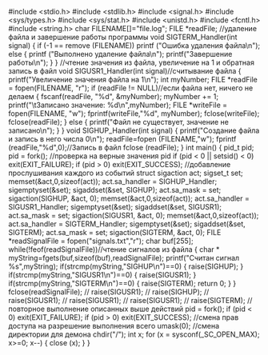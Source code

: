 #include <stdio.h>
#include <stdlib.h>
#include <signal.h>
#include <sys/types.h>
#include <sys/stat.h>
#include <unistd.h>
#include <fcntl.h>
#include <string.h>
char FILENAME[]="file.log";
FILE *readFile;
//удаление файла и завершение работы программы
void SIGTERM_Handler(int signal)
{
if (-1 == remove (FILENAME))
printf ("Ошибка удаления файла\n");
else
{
printf ("Выполнено удаление файла\n");
printf("Завершение работы\n");
}
}
//чтение значения из файла, увеличение на 1 и обратная запись в файл
void SIGUSR1_Handler(int signal)//считывание файла
{
printf("Увеличение значения файла на 1\n");
int myNumber;
FILE *readFile = fopen(FILENAME, "r");
if (readFile != NULL)//если файла нет, ничего не делаем
{
fscanf(readFile, "%d", &myNumber);
myNumber += 1;
printf("\tЗаписано значение: %d\n",myNumber);
FILE *writeFile = fopen(FILENAME, "w");
fprintf(writeFile,"%d", myNumber);
fclose(writeFile);
fclose(readFile);
}
else
{
printf("Файл не существует, значение не записано\n");
}
}
void SIGHUP_Handler(int signal)
{
printf("Создание файла и запись в него числа 0\n");
readFile=fopen (FILENAME,"w");
fprintf (readFile,"%d",0);//Запись в файл
fclose (readFile);
}
int main()
{
pid_t pid;
pid = fork();
//проверка на верные значения pid
if (pid < 0 || setsid() < 0)
exit(EXIT_FAILURE);
if (pid > 0)
exit(EXIT_SUCCESS);
//добавление прослушивания каждого из событий
struct sigaction act;
sigset_t set;
memset(&act,0,sizeof(act));
act.sa_handler = SIGHUP_Handler;
sigemptyset(&set);
sigaddset(&set, SIGHUP);
act.sa_mask = set;
sigaction(SIGHUP, &act, 0);
memset(&act,0,sizeof(act));
act.sa_handler = SIGUSR1_Handler;
sigemptyset(&set);
sigaddset(&set, SIGUSR1);
act.sa_mask = set;
sigaction(SIGUSR1, &act, 0);
memset(&act,0,sizeof(act));
act.sa_handler = SIGTERM_Handler;
sigemptyset(&set);
sigaddset(&set, SIGTERM);
act.sa_mask = set;
sigaction(SIGTERM, &act, 0);
FILE *readSignalFile = fopen("signals.txt","r");
char buf[255];
while(!feof(readSignalFile))//чтение сигналов из файла
{
char * myString=fgets(buf,sizeof(buf),readSignalFile);
printf("Считан сигнал %s",myString);
if(strcmp(myString,"SIGHUP\n")==0)
{
raise(SIGHUP);
}
if(strcmp(myString,"SIGUSR1\n")==0)
{
raise(SIGUSR1);
}
if(strcmp(myString,"SIGTERM\n")==0)
{
raise(SIGTERM);
return 0;
}
}
fclose(readSignalFile);
// raise(SIGUSR1);
// raise(SIGHUP);
// raise(SIGUSR1);
// raise(SIGUSR1);
// raise(SIGUSR1);
// raise(SIGTERM);
//повторное выполнение описанных выше действий
pid = fork();
if (pid < 0)
exit(EXIT_FAILURE);
if (pid > 0)
exit(EXIT_SUCCESS);
//смена прав доступа на разрешение выполнения всего
umask(0);
//смена директории для демона
chdir("/");
int x;
for (x = sysconf(_SC_OPEN_MAX); x>=0; x--)
{
close (x);
}
}
